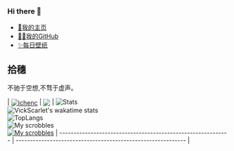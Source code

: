 ### Hi there 👋

- [🥇我的主页](https://ichen.ink)
- [👨‍💻我的GitHub](https://github.com/ichenc)
- [✨每日壁纸](https://bing.ichen.ink/)


## 拾穗
  不驰于空想,不骛于虚声。

| <a href="https://github.com/ichenc"><img align="center" src="https://github-readme-stats.vercel.app/api?username=ichenc&show_icons=true&include_all_commits=true&theme=buefy&hide_border=true&locale=cn" alt="ichenc" /></a> | 
<a href="https://github.com/ichenc"><img align="center" src="https://github-readme-stats.vercel.app/api/top-langs/?username=ichenc&layout=compact&theme=buefy&hide_border=true&locale=cn" /></a> |
![Stats](https://github-readme-stats.vercel.app/api?username=ichenc&show_icons=true&theme=ocean_dark)  
![VickScarlet's wakatime stats](https://github-readme-stats.vercel.app/api/wakatime?username=ichenc&layout=compact&show_icons=true&theme=ocean_dark)  
![TopLangs](https://github-readme-stats.vercel.app/api/top-langs?username=ichenc&layout=compact&show_icons=true&theme=ocean_dark)  
![My scrobbles](https://lastfm-recently-played.vercel.app/api?user=ichenc&width=495)  
[![My scrobbles](https://lastfm-recently-played.vercel.app/api?user=ichenc&width=495)]([https://www.last.fm/user/vick_scarlet](https://music.163.com/#/user/home?id=1422097324))  
| ------------------------------------------------------------ | ------------------------------------------------------------ |
